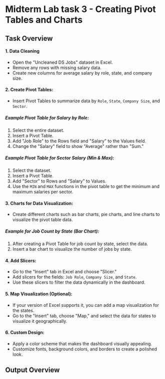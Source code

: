 # Midterm Lab task 3 -  Creating Pivot Tables and Charts

## Task Overview

#### 1. **Data Cleaning**
   - Open the "Uncleaned DS Jobs" dataset in Excel.
   - Remove any rows with missing salary data.
   - Create new columns for average salary by role, state, and company size.

#### 2. **Create Pivot Tables:**
   - Insert Pivot Tables to summarize data by `Role`, `State`, `Company Size`, and `Sector`.
   
##### Example Pivot Table for Salary by Role:
1. Select the entire dataset.
2. Insert a Pivot Table.
3. Add "Job Role" to the Rows field and "Salary" to the Values field.
4. Change the "Salary" field to show "Average" rather than "Sum."

##### Example Pivot Table for Sector Salary (Min & Max):
1. Select the dataset.
2. Insert a Pivot Table.
3. Add "Sector" to Rows and "Salary" to Values.
4. Use the `MIN` and `MAX` functions in the pivot table to get the minimum and maximum salaries per sector.

#### 3. **Charts for Data Visualization:**
   - Create different charts such as bar charts, pie charts, and line charts to visualize the pivot table data.

##### Example for Job Count by State (Bar Chart):
1. After creating a Pivot Table for job count by state, select the data.
2. Insert a bar chart to visualize the number of jobs by state.

#### 4. **Add Slicers:**
   - Go to the "Insert" tab in Excel and choose "Slicer."
   - Add slicers for the fields: `Job Role`, `Company Size`, and `State`.
   - Use these slicers to filter the data dynamically in the dashboard.

#### 5. **Map Visualization (Optional):**
   - If your version of Excel supports it, you can add a map visualization for the states.
   - Go to the "Insert" tab, choose "Map," and select the data for states to visualize it geographically.

#### 6. **Custom Design:**
   - Apply a color scheme that makes the dashboard visually appealing.
   - Customize fonts, background colors, and borders to create a polished look.

## Output Overview


